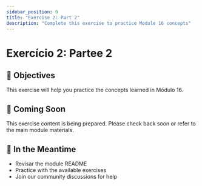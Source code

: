 ```yaml
---
sidebar_position: 9
title: "Exercise 2: Part 2"
description: "Complete this exercise to practice Module 16 concepts"
---
```


# Exercício 2: Partee 2

## 🎯 Objectives

This exercise will help you practice the concepts learned in Módulo 16.

## 📝 Coming Soon

This exercise content is being prepared. Please check back soon or refer to the main module materials.

## 🚀 In the Meantime

- Revisar the module README
- Practice with the available exercises
- Join our community discussions for help

